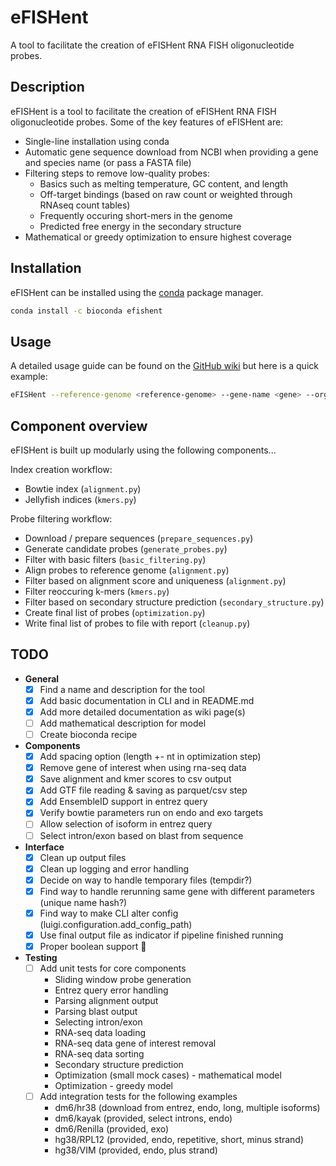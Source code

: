 # eFISHent

A tool to facilitate the creation of eFISHent RNA FISH oligonucleotide probes.

## Description

eFISHent is a tool to facilitate the creation of eFISHent RNA FISH oligonucleotide probes. Some of the key features of eFISHent are:

* Single-line installation using conda
* Automatic gene sequence download from NCBI when providing a gene and species name (or pass a FASTA file)
* Filtering steps to remove low-quality probes:
  * Basics such as melting temperature, GC content, and length
  * Off-target bindings (based on raw count or weighted through RNAseq count tables)
  * Frequently occuring short-mers in the genome
  * Predicted free energy in the secondary structure
* Mathematical or greedy optimization to ensure highest coverage

## Installation

eFISHent can be installed using the [conda](https://conda.io/) package manager.

```bash
conda install -c bioconda efishent
```

## Usage

A detailed usage guide can be found on the [GitHub wiki]() but here is a quick example:

```bash
eFISHent --reference-genome <reference-genome> --gene-name <gene> --organism-name <organism>
```

## Component overview

eFISHent is built up modularly using the following components...

Index creation workflow:

* Bowtie index (`alignment.py`)
* Jellyfish indices (`kmers.py`)

Probe filtering workflow:

* Download / prepare sequences (`prepare_sequences.py`)
* Generate candidate probes (`generate_probes.py`)
* Filter with basic filters (`basic_filtering.py`)
* Align probes to reference genome (`alignment.py`)
* Filter based on alignment score and uniqueness (`alignment.py`)
* Filter reoccuring k-mers (`kmers.py`)
* Filter based on secondary structure prediction (`secondary_structure.py`)
* Create final list of probes (`optimization.py`)
* Write final list of probes to file with report (`cleanup.py`)

## TODO

* **General**
  * [x] Find a name and description for the tool
  * [x] Add basic documentation in CLI and in README.md
  * [x] Add more detailed documentation as wiki page(s)
  * [ ] Add mathematical description for model
  * [ ] Create bioconda recipe

* **Components**
  * [x] Add spacing option (length +- nt in optimization step)
  * [x] Remove gene of interest when using rna-seq data
  * [x] Save alignment and kmer scores to csv output
  * [x] Add GTF file reading & saving as parquet/csv step
  * [x] Add EnsembleID support in entrez query
  * [x] Verify bowtie parameters run on endo and exo targets
  * [ ] Allow selection of isoform in entrez query
  * [ ] Select intron/exon based on blast from sequence

* **Interface**
  * [x] Clean up output files
  * [x] Clean up logging and error handling
  * [x] Decide on way to handle temporary files (tempdir?)
  * [x] Find way to handle rerunning same gene with different parameters (unique name hash?)
  * [x] Find way to make CLI alter config (luigi.configuration.add_config_path)
  * [x] Use final output file as indicator if pipeline finished running
  * [x] Proper boolean support :monkey:

* **Testing**
  * [ ] Add unit tests for core components
    * Sliding window probe generation
    * Entrez query error handling
    * Parsing alignment output
    * Parsing blast output
    * Selecting intron/exon
    * RNA-seq data loading
    * RNA-seq data gene of interest removal
    * RNA-seq data sorting
    * Secondary structure prediction
    * Optimization (small mock cases) - mathematical model
    * Optimization - greedy model
  * [ ] Add integration tests for the following examples
    * dm6/hr38 (download from entrez, endo, long, multiple isoforms)
    * dm6/kayak (provided, select introns, endo)
    * dm6/Renilla (provided, exo)
    * hg38/RPL12 (provided, endo, repetitive, short, minus strand)
    * hg38/VIM (provided, endo, plus strand)
